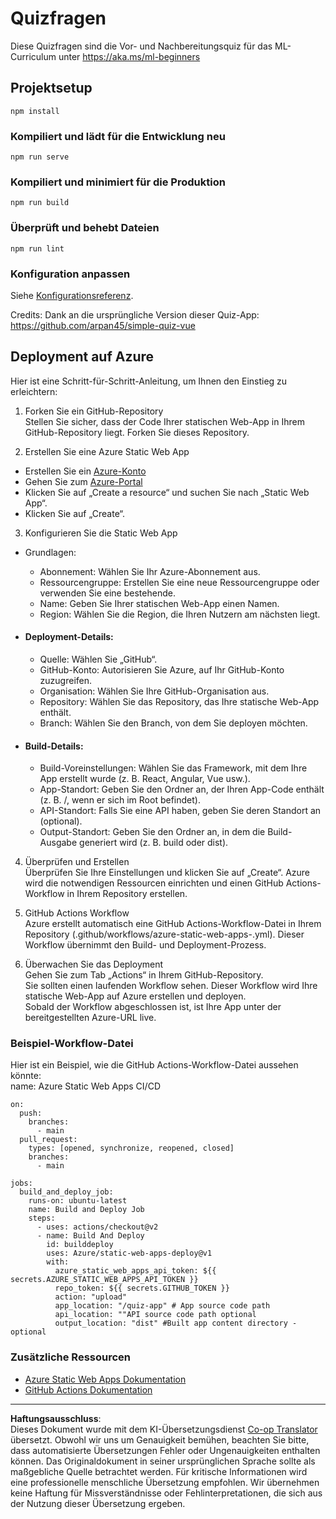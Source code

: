 <!--
CO_OP_TRANSLATOR_METADATA:
{
  "original_hash": "6d130dffca5db70d7e615f926cb1ad4c",
  "translation_date": "2025-09-03T21:53:28+00:00",
  "source_file": "quiz-app/README.md",
  "language_code": "de"
}
-->
# Quizfragen

Diese Quizfragen sind die Vor- und Nachbereitungsquiz für das ML-Curriculum unter https://aka.ms/ml-beginners

## Projektsetup

```
npm install
```

### Kompiliert und lädt für die Entwicklung neu

```
npm run serve
```

### Kompiliert und minimiert für die Produktion

```
npm run build
```

### Überprüft und behebt Dateien

```
npm run lint
```

### Konfiguration anpassen

Siehe [Konfigurationsreferenz](https://cli.vuejs.org/config/).

Credits: Dank an die ursprüngliche Version dieser Quiz-App: https://github.com/arpan45/simple-quiz-vue

## Deployment auf Azure

Hier ist eine Schritt-für-Schritt-Anleitung, um Ihnen den Einstieg zu erleichtern:

1. Forken Sie ein GitHub-Repository  
Stellen Sie sicher, dass der Code Ihrer statischen Web-App in Ihrem GitHub-Repository liegt. Forken Sie dieses Repository.

2. Erstellen Sie eine Azure Static Web App  
- Erstellen Sie ein [Azure-Konto](http://azure.microsoft.com)  
- Gehen Sie zum [Azure-Portal](https://portal.azure.com)  
- Klicken Sie auf „Create a resource“ und suchen Sie nach „Static Web App“.  
- Klicken Sie auf „Create“.  

3. Konfigurieren Sie die Static Web App  
- Grundlagen:  
  - Abonnement: Wählen Sie Ihr Azure-Abonnement aus.  
  - Ressourcengruppe: Erstellen Sie eine neue Ressourcengruppe oder verwenden Sie eine bestehende.  
  - Name: Geben Sie Ihrer statischen Web-App einen Namen.  
  - Region: Wählen Sie die Region, die Ihren Nutzern am nächsten liegt.  

- #### Deployment-Details:  
  - Quelle: Wählen Sie „GitHub“.  
  - GitHub-Konto: Autorisieren Sie Azure, auf Ihr GitHub-Konto zuzugreifen.  
  - Organisation: Wählen Sie Ihre GitHub-Organisation aus.  
  - Repository: Wählen Sie das Repository, das Ihre statische Web-App enthält.  
  - Branch: Wählen Sie den Branch, von dem Sie deployen möchten.  

- #### Build-Details:  
  - Build-Voreinstellungen: Wählen Sie das Framework, mit dem Ihre App erstellt wurde (z. B. React, Angular, Vue usw.).  
  - App-Standort: Geben Sie den Ordner an, der Ihren App-Code enthält (z. B. /, wenn er sich im Root befindet).  
  - API-Standort: Falls Sie eine API haben, geben Sie deren Standort an (optional).  
  - Output-Standort: Geben Sie den Ordner an, in dem die Build-Ausgabe generiert wird (z. B. build oder dist).  

4. Überprüfen und Erstellen  
Überprüfen Sie Ihre Einstellungen und klicken Sie auf „Create“. Azure wird die notwendigen Ressourcen einrichten und einen GitHub Actions-Workflow in Ihrem Repository erstellen.

5. GitHub Actions Workflow  
Azure erstellt automatisch eine GitHub Actions-Workflow-Datei in Ihrem Repository (.github/workflows/azure-static-web-apps-<name>.yml). Dieser Workflow übernimmt den Build- und Deployment-Prozess.

6. Überwachen Sie das Deployment  
Gehen Sie zum Tab „Actions“ in Ihrem GitHub-Repository.  
Sie sollten einen laufenden Workflow sehen. Dieser Workflow wird Ihre statische Web-App auf Azure erstellen und deployen.  
Sobald der Workflow abgeschlossen ist, ist Ihre App unter der bereitgestellten Azure-URL live.

### Beispiel-Workflow-Datei

Hier ist ein Beispiel, wie die GitHub Actions-Workflow-Datei aussehen könnte:  
name: Azure Static Web Apps CI/CD  
```
on:
  push:
    branches:
      - main
  pull_request:
    types: [opened, synchronize, reopened, closed]
    branches:
      - main

jobs:
  build_and_deploy_job:
    runs-on: ubuntu-latest
    name: Build and Deploy Job
    steps:
      - uses: actions/checkout@v2
      - name: Build And Deploy
        id: builddeploy
        uses: Azure/static-web-apps-deploy@v1
        with:
          azure_static_web_apps_api_token: ${{ secrets.AZURE_STATIC_WEB_APPS_API_TOKEN }}
          repo_token: ${{ secrets.GITHUB_TOKEN }}
          action: "upload"
          app_location: "/quiz-app" # App source code path
          api_location: ""API source code path optional
          output_location: "dist" #Built app content directory - optional
```

### Zusätzliche Ressourcen  
- [Azure Static Web Apps Dokumentation](https://learn.microsoft.com/azure/static-web-apps/getting-started)  
- [GitHub Actions Dokumentation](https://docs.github.com/actions/use-cases-and-examples/deploying/deploying-to-azure-static-web-app)  

---

**Haftungsausschluss**:  
Dieses Dokument wurde mit dem KI-Übersetzungsdienst [Co-op Translator](https://github.com/Azure/co-op-translator) übersetzt. Obwohl wir uns um Genauigkeit bemühen, beachten Sie bitte, dass automatisierte Übersetzungen Fehler oder Ungenauigkeiten enthalten können. Das Originaldokument in seiner ursprünglichen Sprache sollte als maßgebliche Quelle betrachtet werden. Für kritische Informationen wird eine professionelle menschliche Übersetzung empfohlen. Wir übernehmen keine Haftung für Missverständnisse oder Fehlinterpretationen, die sich aus der Nutzung dieser Übersetzung ergeben.